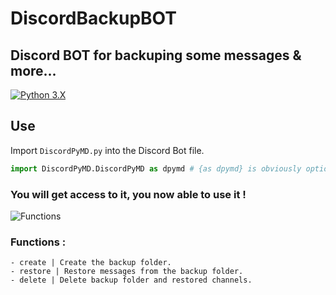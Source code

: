 # DiscordBackupBOT
## Discord BOT for backuping some messages &amp; more...

[![Python 3.X](https://forthebadge.com/images/badges/made-with-python.svg)](https://www.python.org/downloads/release/python-380/)

## Use

Import `DiscordPyMD.py` into the Discord Bot file.

```py
import DiscordPyMD.DiscordPyMD as dpymd # {as dpymd} is obviously optional.
```

### You will get access to it, you now able to use it !

![Functions](https://0xthxmxs.github.io/repo/img/project/dpymd/functions.png)


### Functions :
```
- create | Create the backup folder.
- restore | Restore messages from the backup folder.
- delete | Delete backup folder and restored channels.
```